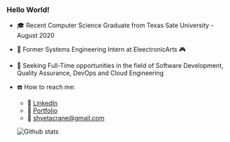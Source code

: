 ### Hello World!

- :mortar_board: Recent Computer Science Graduate from Texas Sate University - August 2020

- :office: Former Systems Engineering Intern at EleectronicArts :video_game:

- :office: Seeking Full-Time opportunities in the field of Software Development, Quality Assurance, DevOps and Cloud Engineering

- :phone:  How to reach me: 

  - :link: [LinkedIn](https://www.linkedin.com/in/raneshweta)
  - :link: [Portfolio](https://shwetarane.github.io/portfolio/) 
  - :e-mail: shvetacrane@gmail.com
  
  ![Github stats](https://github-readme-stats.vercel.app/api?username=shwetarane)


  
